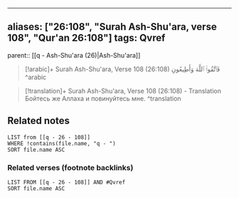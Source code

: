
---
aliases: ["26:108", "Surah Ash-Shu'ara, verse 108", "Qur'an 26:108"]
tags: Qvref
---

parent:: [[q - Ash-Shu'ara (26)|Ash-Shu'ara]]

> [!arabic]+ Surah Ash-Shu'ara, Verse 108 (26:108)
> <span class="quran-arabic">فَٱتَّقُوا۟ ٱللَّهَ وَأَطِيعُونِ</span>
^arabic

> [!translation]+ Surah Ash-Shu'ara, Verse 108 (26:108) - Translation
> Бойтесь же Аллаха и повинуйтесь мне.
^translation



## Related notes
```dataview
LIST from [[q - 26 - 108]]
WHERE !contains(file.name, "q - ")
SORT file.name ASC
```

### Related verses (footnote backlinks)
```dataview
LIST FROM [[q - 26 - 108]] AND #Qvref
SORT file.name ASC
```

